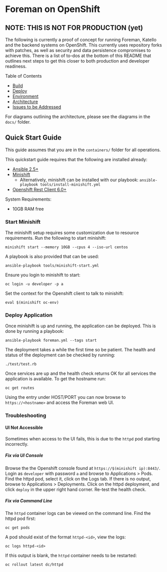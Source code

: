 # Foreman on OpenShift

## NOTE: THIS IS NOT FOR PRODUCTION (yet)

The following is currently a proof of concept for running Foreman, Katello and the backend systems on OpenShift. This currently uses repository forks with patches, as well as security and data persistence compromises to achieve this. There is a list of to-dos at the bottom of this README that outlines next steps to get this closer to both production and developer readiness.

Table of Contents

 * [Build](./docs/build.md)
 * [Deploy](#quick-start-guide)
 * [Environment](./docs/environment.md)
 * [Architecture](./docs/architecture.md)
 * [Issues to be Addressed](#issues)

For diagrams outlining the architecture, please see the diagrams in the `docs/` folder.

## Quick Start Guide

This guide assumes that you are in the `containers/` folder for all operations.

This quickstart guide requires that the following are installed already:

 * [Ansible 2.5+](http://docs.ansible.com/ansible/latest/installation_guide/intro_installation.html)
 * [Minishift](https://docs.openshift.org/latest/minishift/getting-started/installing.html)
   * Alternatively, minishift can be installed with our playbook: `ansible-playbook tools/install-minishift.yml`
 * [Openshift Rest Client 6.0+](https://github.com/openshift/openshift-restclient-python)

System Requirements:

 * 10GB RAM free

### Start Minishift

The minishift setup requires some customization due to resource requirements. Run the following to start minishift:

    minishift start --memory 10GB --cpus 4 --iso-url centos

A playbook is also provided that can be used:

    ansible-playbook tools/minishift-start.yml

Ensure you login to minishift to start:

    oc login -u developer -p a

Set the context for the Openshift client to talk to minishift:

    eval $(minishift oc-env)

### Deploy Application

Once minishift is up and running, the application can be deployed. This is done by running a playbook:

    ansible-playbook foreman.yml --tags start

The deployment takes a while the first time so be patient. The health and status of the deployment can be checked by running:

    ./test/test.rb

Once services are up and the health check returns OK for all services the application is available. To get the hostname run:

    oc get routes

Using the entry under HOST/PORT you can now browse to `https://<hostname>` and access the Foreman web UI.

### Troubleshooting

#### UI Not Accessible

Sometimes when access to the UI fails, this is due to the `httpd` pod starting incorrectly.

##### Fix via UI Console

Browse the the Openshift console found at `https://$(minishift ip):8443/`. Login as `developer` with password `a` and browse to Applications > Pods. Find the httpd pod, select it, click on the Logs tab. If there is no output, browse to Applications > Deployments. Click on the httpd deployment, and click `deploy` in the upper right hand corner. Re-test the health check.

##### Fix via Command Line

The `httpd` container logs can be viewed on the command line. Find the httpd pod first:

    oc get pods

A pod should exist of the format `httpd-<id>`, view the logs:

    oc logs httpd-<id>

If this output is blank, the `httpd` container needs to be restarted:

    oc rollout latest dc/httpd
